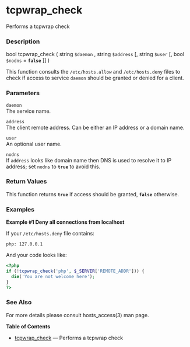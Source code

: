 tcpwrap\_check
==============

Performs a tcpwrap check

### Description

<span class="type">bool</span> <span
class="methodname">tcpwrap\_check</span> ( <span
class="methodparam"><span class="type">string</span> `$daemon`</span> ,
<span class="methodparam"><span class="type">string</span>
`$address`</span> \[, <span class="methodparam"><span
class="type">string</span> `$user`</span> \[, <span
class="methodparam"><span class="type">bool</span> `$nodns`<span
class="initializer"> = **`false`**</span></span> \]\] )

This function consults the `/etc/hosts.allow` and `/etc/hosts.deny`
files to check if access to service `daemon` should be granted or denied
for a client.

### Parameters

`daemon`  
The service name.

`address`  
The client remote address. Can be either an IP address or a domain name.

`user`  
An optional user name.

`nodns`  
If `address` looks like domain name then DNS is used to resolve it to IP
address; set `nodns` to **`true`** to avoid this.

### Return Values

This function returns **`true`** if access should be granted,
**`false`** otherwise.

### Examples

**Example \#1 Deny all connections from localhost**

If your `/etc/hosts.deny` file contains:

``` examples
php: 127.0.0.1
```

And your code looks like:

``` php
<?php
if (!tcpwrap_check('php', $_SERVER['REMOTE_ADDR'])) {
  die('You are not welcome here');
}
?>
```

### See Also

For more details please consult hosts\_access(3) man page.

**Table of Contents**

-   [tcpwrap\_check](/ref/tcpwrap.html#tcpwrap_check) — Performs a
    tcpwrap check
